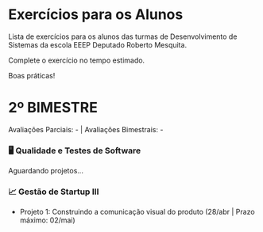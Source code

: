 # Exercícios para os Alunos
Lista de exercícios para os alunos das turmas de Desenvolvimento de Sistemas da escola EEEP Deputado Roberto Mesquita.

Complete o exercício no tempo estimado.

Boas práticas!

# 2º BIMESTRE
Avaliações Parciais: - | Avaliações Bimestrais: -
### 🖥️ Qualidade e Testes de Software 
Aguardando projetos...

### 📈 Gestão de Startup III
- Projeto 1: Construindo a comunicação visual do produto (28/abr | Prazo máximo: 02/mai)